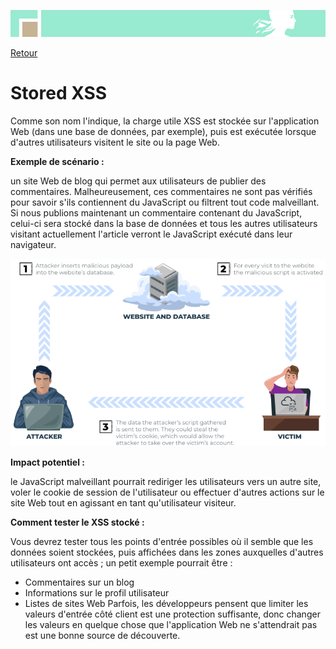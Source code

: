![separe](https://github.com/studoo-app/.github/blob/main/profile/studoo-banner-logo.png)

[Retour](intro.md)
# Stored XSS

Comme son nom l'indique, la charge utile XSS est stockée sur l'application Web (dans une base de données, par exemple),
puis est exécutée lorsque d'autres utilisateurs visitent le site ou la page Web.

**Exemple de scénario :**

un site Web de blog qui permet aux utilisateurs de publier des commentaires. Malheureusement, ces commentaires ne
sont pas vérifiés pour savoir s'ils contiennent du JavaScript ou filtrent tout code malveillant. Si nous publions maintenant un commentaire contenant du JavaScript, celui-ci sera stocké dans la base de données et tous les autres utilisateurs visitant actuellement l'article verront le JavaScript exécuté dans leur navigateur.

![stored-xss-1](images/stored-xss-1.png)

**Impact potentiel :**

le JavaScript malveillant pourrait rediriger les utilisateurs vers un autre site, voler le cookie de session de
l'utilisateur ou effectuer d'autres actions sur le site Web tout en agissant en tant qu'utilisateur visiteur.

**Comment tester le XSS stocké :**

Vous devrez tester tous les points d'entrée possibles où il semble que les données soient stockées, puis affichées
dans les zones auxquelles d'autres utilisateurs ont accès ; un petit exemple pourrait être :

- Commentaires sur un blog
- Informations sur le profil utilisateur
- Listes de sites Web
  Parfois, les développeurs pensent que limiter les valeurs d'entrée côté client est une protection suffisante,
  donc changer les valeurs en quelque chose que l'application Web ne s'attendrait pas est une bonne source de découverte.
